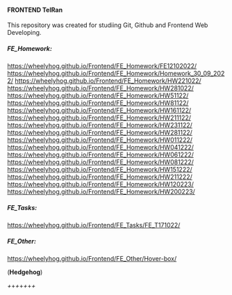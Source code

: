 #### FRONTEND TelRan

This repository was created for studiing Git, Github and Frontend Web Developing.

##### FE_Homework:
https://wheelyhog.github.io/Frontend/FE_Homework/FE12102022/
https://wheelyhog.github.io/Frontend/FE_Homework/Homework_30_09_2022/
https://wheelyhog.github.io/Frontend/FE_Homework/HW221022/
https://wheelyhog.github.io/Frontend/FE_Homework/HW281022/
https://wheelyhog.github.io/Frontend/FE_Homework/HW51122/
https://wheelyhog.github.io/Frontend/FE_Homework/HW81122/
https://wheelyhog.github.io/Frontend/FE_Homework/HW161122/
https://wheelyhog.github.io/Frontend/FE_Homework/HW211122/
https://wheelyhog.github.io/Frontend/FE_Homework/HW231122/
https://wheelyhog.github.io/Frontend/FE_Homework/HW281122/
https://wheelyhog.github.io/Frontend/FE_Homework/HW011222/
https://wheelyhog.github.io/Frontend/FE_Homework/HW041222/
https://wheelyhog.github.io/Frontend/FE_Homework/HW061222/
https://wheelyhog.github.io/Frontend/FE_Homework/HW081222/
https://wheelyhog.github.io/Frontend/FE_Homework/HW151222/
https://wheelyhog.github.io/Frontend/FE_Homework/HW211222/
https://wheelyhog.github.io/Frontend/FE_Homework/HW120223/
https://wheelyhog.github.io/Frontend/FE_Homework/HW200223/


##### FE_Tasks:
https://wheelyhog.github.io/Frontend/FE_Tasks/FE_T171022/

##### FE_Other:
https://wheelyhog.github.io/Frontend/FE_Other/Hover-box/

(**Hedgehog**)

_+_+_+_+_+_+_+_